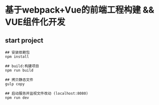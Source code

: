 # 基于webpack+Vue的前端工程构建  && VUE组件化开发

## start project

```
## 安装依赖包
npm install

## build:构建项目
npm run build

## 拷贝静态文件
gulp copy

## 启动服务并监视文件改动 (localhost:8080)
npm run dev
```
